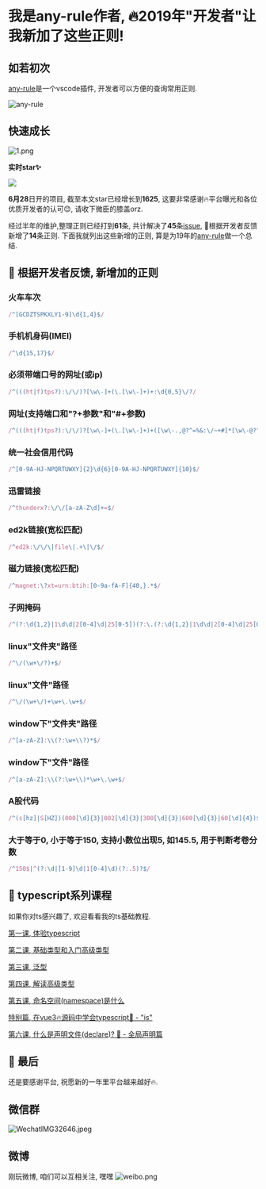 # 我是any-rule作者, 🔥2019年"开发者"让我新加了这些正则!

## 如若初次
[any-rule](https://github.com/any86/any-rule)是一个vscode插件, 开发者可以方便的查询常用正则.

![any-rule](https://ws1.sinaimg.cn/large/630deecfly1gaei235lz3g20bo06rgwk.gif)


## 快速成长

![1.png](https://ws1.sinaimg.cn/large/630deecfly1gaehq42crkj20ti0a0aao.jpg)

**实时star✨** 

<a target="new" href="https://github.com/any86/any-rule"><img src="https://img.shields.io/github/stars/any86/any-rule.svg?style=social"/></a>

**6月28**日开的项目, 截至本文star已经增长到**1625**, 这要非常感谢🔥平台曝光和各位优质开发者的认可😊, 请收下微臣的膝盖orz. 

经过半年的维护,整理正则已经打到**61**条, 共计解决了**45**条[issue](https://github.com/any86/any-rule/issues), 🍔根据开发者反馈新增了**14**条正则. 下面我就列出这些新增的正则, 算是为19年的[any-rule](https://github.com/any86/any-rule)做一个总结.

## 🍔 根据开发者反馈, 新增加的正则

### 火车车次
```javascript
/^[GCDZTSPKXLY1-9]\d{1,4}$/
```

### 手机机身码(IMEI)
```javascript
/^\d{15,17}$/
```

### 必须带端口号的网址(或ip)
```javascript
/^(((ht|f)tps?):\/\/)?[\w\-]+(\.[\w\-]+)+:\d{0,5}\/?/
```

### 网址(支持端口和"?+参数"和"#+参数)
```javascript
/^(((ht|f)tps?):\/\/)?[\w\-]+(\.[\w\-]+)+([\w\-.,@?^=%&:\/~+#]*[\w\-@?^=%&\/~+#])?$/
```

### 统一社会信用代码
```javascript
/^[0-9A-HJ-NPQRTUWXY]{2}\d{6}[0-9A-HJ-NPQRTUWXY]{10}$/
```

### 迅雷链接
```javascript
/^thunderx?:\/\/[a-zA-Z\d]+=$/
```

### ed2k链接(宽松匹配)
```javascript
/^ed2k:\/\/\|file\|.+\|\/$/
```

### 磁力链接(宽松匹配)
```javascript
/^magnet:\?xt=urn:btih:[0-9a-fA-F]{40,}.*$/
```

### 子网掩码
```javascript
/^(?:\d{1,2}|1\d\d|2[0-4]\d|25[0-5])(?:\.(?:\d{1,2}|1\d\d|2[0-4]\d|25[0-5])){3}$/
```

### linux"文件夹"路径
```javascript
/^\/(\w+\/?)+$/
```

### linux"文件"路径
```javascript
/^\/(\w+\/)+\w+\.\w+$/
```

### window下"文件夹"路径
```javascript
/^[a-zA-Z]:\\(?:\w+\\?)*$/
```

### window下"文件"路径
```javascript
/^[a-zA-Z]:\\(?:\w+\\)*\w+\.\w+$/
```

### A股代码
```javascript
/^(s[hz]|S[HZ])(000[\d]{3}|002[\d]{3}|300[\d]{3}|600[\d]{3}|60[\d]{4})$/
```

### 大于等于0, 小于等于150, 支持小数位出现5, 如145.5, 用于判断考卷分数
```javascript
/^150$|^(?:\d|[1-9]\d|1[0-4]\d)(?:.5)?$/
```


## 🚀 typescript系列课程
如果你对ts感兴趣了, 欢迎看看我的ts基础教程.

[第一课, 体验typescript](https://juejin.im/post/5d19ad6de51d451063431864)

[第二课, 基础类型和入门高级类型](https://juejin.im/post/5d1af3426fb9a07ed4411a9b)

[第三课, 泛型](https://juejin.im/post/5d27f160e51d45108223fcf9)

[第四课, 解读高级类型](https://juejin.im/post/5d3fe80fe51d456206115987)

[第五课, 命名空间(namespace)是什么](https://juejin.im/post/5d5d04dfe51d4561af16dd24)

[特别篇, 在vue3🔥源码中学会typescript🦕 - "is"](https://juejin.im/post/5da6d1aae51d4524ad10d1d8)

[第六课, 什么是声明文件(declare)? 🦕 - 全局声明篇](https://juejin.im/post/5dcbc9e2e51d451bcb39f123)

## 🧨 最后
还是要感谢平台, 祝愿新的一年里平台越来越好🔥.

## 微信群
![WechatIMG32646.jpeg](https://ws1.sinaimg.cn/large/630deecfly1gaekd016mnj20u0186whu.jpg)


## 微博
刚玩微博, 咱们可以互相关注, 嘿嘿
![weibo.png](https://ws1.sinaimg.cn/large/630deecfly1gaek9e85ynj20mi0scgnm.jpg)